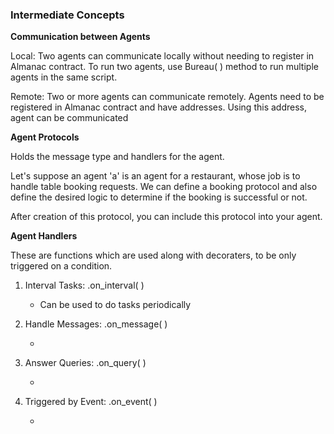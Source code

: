 ### **Intermediate Concepts**

**Communication between Agents**

Local: Two agents can communicate locally without needing to register in Almanac contract. To run two agents, use Bureau( ) method to run multiple agents in the same script. 

Remote: Two or more agents can communicate remotely. Agents need to be registered in Almanac contract and have addresses. Using this address, agent can be communicated  

**Agent Protocols**

Holds the message type and handlers for the agent. 

Let's suppose an agent 'a' is an agent for a restaurant, whose job is to handle table booking requests. We can define a booking protocol and also define the desired logic to determine if the booking is successful or not. 

After creation of this protocol, you can include this protocol into your agent.

**Agent Handlers**

These are functions which are used along with decoraters, to be only triggered on a condition. 

1. Interval Tasks:  .on_interval( )
   
   - Can be used to do tasks periodically 

2. Handle Messages:  .on_message( )
   
   - 

3. Answer Queries:  .on_query( )
   
   - 

4. Triggered by Event:  .on_event( )
   
   - 
